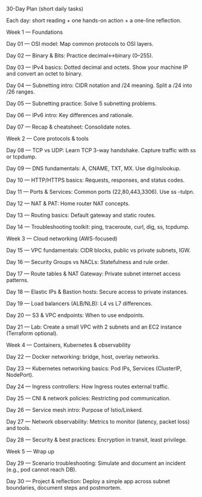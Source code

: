 30-Day Plan (short daily tasks)

Each day: short reading + one hands-on action + a one-line reflection.

Week 1 — Foundations

Day 01 — OSI model: Map common protocols to OSI layers.

Day 02 — Binary & Bits: Practice decimal↔binary (0–255).

Day 03 — IPv4 basics: Dotted decimal and octets. Show your machine IP and convert an octet to binary.

Day 04 — Subnetting intro: CIDR notation and /24 meaning. Split a /24 into /26 ranges.

Day 05 — Subnetting practice: Solve 5 subnetting problems.

Day 06 — IPv6 intro: Key differences and rationale.

Day 07 — Recap & cheatsheet: Consolidate notes.

Week 2 — Core protocols & tools

Day 08 — TCP vs UDP: Learn TCP 3-way handshake. Capture traffic with ss or tcpdump.

Day 09 — DNS fundamentals: A, CNAME, TXT, MX. Use dig/nslookup.

Day 10 — HTTP/HTTPS basics: Requests, responses, and status codes.

Day 11 — Ports & Services: Common ports (22,80,443,3306). Use ss -tulpn.

Day 12 — NAT & PAT: Home router NAT concepts.

Day 13 — Routing basics: Default gateway and static routes.

Day 14 — Troubleshooting toolkit: ping, traceroute, curl, dig, ss, tcpdump.

Week 3 — Cloud networking (AWS-focused)

Day 15 — VPC fundamentals: CIDR blocks, public vs private subnets, IGW.

Day 16 — Security Groups vs NACLs: Statefulness and rule order.

Day 17 — Route tables & NAT Gateway: Private subnet internet access patterns.

Day 18 — Elastic IPs & Bastion hosts: Secure access to private instances.

Day 19 — Load balancers (ALB/NLB): L4 vs L7 differences.

Day 20 — S3 & VPC endpoints: When to use endpoints.

Day 21 — Lab: Create a small VPC with 2 subnets and an EC2 instance (Terraform optional).

Week 4 — Containers, Kubernetes & observability

Day 22 — Docker networking: bridge, host, overlay networks.

Day 23 — Kubernetes networking basics: Pod IPs, Services (ClusterIP, NodePort).

Day 24 — Ingress controllers: How Ingress routes external traffic.

Day 25 — CNI & network policies: Restricting pod communication.

Day 26 — Service mesh intro: Purpose of Istio/Linkerd.

Day 27 — Network observability: Metrics to monitor (latency, packet loss) and tools.

Day 28 — Security & best practices: Encryption in transit, least privilege.

Week 5 — Wrap up

Day 29 — Scenario troubleshooting: Simulate and document an incident (e.g., pod cannot reach DB).

Day 30 — Project & reflection: Deploy a simple app across subnet boundaries, document steps and postmortem.

